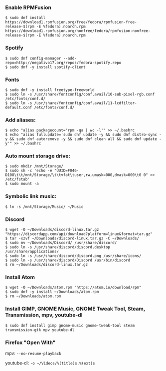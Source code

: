 ### Enable RPMFusion

```
$ sudo dnf install https://download1.rpmfusion.org/free/fedora/rpmfusion-free-release-$(rpm -E %fedora).noarch.rpm https://download1.rpmfusion.org/nonfree/fedora/rpmfusion-nonfree-release-$(rpm -E %fedora).noarch.rpm
```

### Spotify

```
$ sudo dnf config-manager --add-repo=http://negativo17.org/repos/fedora-spotify.repo
$ sudo dnf -y install spotify-client
```

### Fonts

```
$ sudo dnf -y install freetype-freeworld
$ sudo ln -s /usr/share/fontconfig/conf.avail/10-sub-pixel-rgb.conf /etc/fonts/conf.d/
$ sudo ln -s /usr/share/fontconfig/conf.avail/11-lcdfilter-default.conf /etc/fonts/conf.d/
```

### Add aliases:

```
$ echo "alias packagecount='rpm -qa | wc -l'" >> ~/.bashrc
$ echo "alias fullupdate='sudo dnf update -y && sudo dnf distro-sync -y && sudo dnf autoremove -y && sudo dnf clean all && sudo dnf update -y'" >> ~/.bashrc
```

### Auto mount storage drive:

```
$ sudo mkdir /mnt/Storage/
$ sudo sh -c 'echo -e "UUID=F046-D108\t\t/mnt/Storage/\t\tvfat\tuser,rw,umask=000,dmask=000\t0 0" >> /etc/fstab'
$ sudo mount -a
```

### Symbolic link music:

```
$ ln -s /mnt/Storage/Music/ ~/Music
```

### Discord

```
$ wget -O ~/Downloads/discord-linux.tar.gz "https://discordapp.com/api/download?platform=linux&format=tar.gz"
$ tar -xzvf ~/Downloads/discord-linux.tar.gz -C ~/Downloads/
$ sudo mv ~/Downloads/Discord/ /usr/share/discord/
$ sudo ln -s /usr/share/discord/discord.desktop /usr/share/applications/
$ sudo ln -s /usr/share/discord/discord.png /usr/share/icons/
$ sudo ln -s /usr/share/discord/Discord /usr/bin/discord
$ rm ~/Downloads/discord-linux.tar.gz
```

### Install Atom

```
$ wget -O ~/Downloads/atom.rpm "https://atom.io/download/rpm"
$ sudo dnf -y install ~/Downloads/atom.rpm
$ rm ~/Downloads/atom.rpm
```

### Install GIMP, GNOME Music, GNOME Tweak Tool, Steam, Transmission, mpv, youtube-dl

```
$ sudo dnf install gimp gnome-music gnome-tweak-tool steam transmission-gtk mpv youtube-dl
```

### Firefox "Open With"
mpv:
`--no-resume-playback`

youtube-dl:
`-o ~/Videos/%(title)s.%(ext)s`
